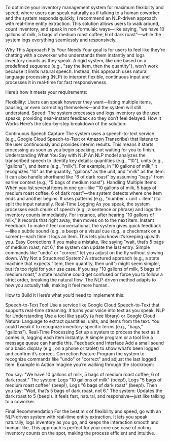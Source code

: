 To optimize your inventory management system for maximum flexibility and speed, where users can speak naturally as if talking to a human coworker and the system responds quickly, I recommend an NLP-driven approach with real-time entity extraction. This solution allows users to walk around, count inventory, and speak in non-formulaic ways—like saying, "we have 10 gallons of milk, 5 bags of medium roast coffee, 6 of dark roast"—while the system logs everything seamlessly and responsively.

Why This Approach Fits Your Needs
Your goal is for users to feel like they’re chatting with a coworker who understands them instantly and logs inventory counts as they speak. A rigid system, like one based on a predefined sequence (e.g., "say the item, then the quantity"), won’t work because it limits natural speech. Instead, this approach uses natural language processing (NLP) to interpret flexible, continuous input and processes it in real-time for fast responsiveness.

Here’s how it meets your requirements:

Flexibility: Users can speak however they want—listing multiple items, pausing, or even correcting themselves—and the system will still understand.
Speed: The system processes and logs inventory as the user speaks, providing near-instant feedback so they don’t feel delayed.
How It Works
Here’s the step-by-step breakdown of the solution:

Continuous Speech Capture
The system uses a speech-to-text service (e.g., Google Cloud Speech-to-Text or Amazon Transcribe) that listens to the user continuously and provides interim results. This means it starts processing as soon as you begin speaking, not waiting for you to finish.
Understanding What You Say with NLP
An NLP model analyzes the transcribed speech to identify key details: quantities (e.g., "10"), units (e.g., "gallons"), and items (e.g., "milk").
For example, in "10 gallons of milk," it recognizes "10" as the quantity, "gallons" as the unit, and "milk" as the item. It can also handle shorthand like "6 of dark roast" by assuming "bags" from earlier context (e.g., "5 bags of medium roast").
Handling Multiple Items
When you list several items in one go—like "10 gallons of milk, 5 bags of medium roast coffee, 6 of dark roast"—the system detects where one item ends and another begins. It uses patterns (e.g., "number + unit + item") to split the input naturally.
Real-Time Logging
As you speak, the system processes each chunk of speech (e.g., a sentence or phrase) and logs the inventory counts immediately. For instance, after hearing "10 gallons of milk," it records that right away, then moves on to the next item.
Instant Feedback
To make it feel conversational, the system gives quick feedback—like a subtle sound (e.g., a beep) or a visual cue (e.g., a checkmark on a screen)—each time it logs an item. This lets you know it’s keeping up with you.
Easy Corrections
If you make a mistake, like saying "wait, that’s 5 bags of medium roast, not 6," the system can update the last entry. Simple commands like "undo" or "correct" let you adjust on the fly without slowing down.
Why Not a Structured System?
A structured approach (e.g., a state machine that expects "item, then quantity, then unit") might seem simpler, but it’s too rigid for your use case. If you say "10 gallons of milk, 5 bags of medium roast," a state machine could get confused or force you to follow a strict order, breaking the natural flow. The NLP-driven method adapts to how you actually talk, making it feel more human.

How to Build It
Here’s what you’d need to implement this:

Speech-to-Text Tool
Use a service like Google Cloud Speech-to-Text that supports real-time streaming. It turns your voice into text as you speak.
NLP for Understanding
Use a tool like spaCy (a free library) or Google Cloud Natural Language to extract quantities, units, and items from the text. You could tweak it to recognize inventory-specific terms (e.g., "bags," "gallons").
Real-Time Processing
Set up a system to process the text as it comes in, logging each item instantly. A simple program or a tool like a message queue can handle this.
Feedback and Interface
Add a small sound or a basic display (e.g., on a phone or tablet) to show what’s been logged and confirm it’s correct.
Correction Feature
Program the system to recognize commands like "undo" or "correct" and adjust the last logged item.
Example in Action
Imagine you’re walking through the stockroom:

You say: "We have 10 gallons of milk, 5 bags of medium roast coffee, 6 of dark roast."
The system:
Logs "10 gallons of milk" (beep!),
Logs "5 bags of medium roast coffee" (beep!),
Logs "6 bags of dark roast" (beep!).
Then you say: "Wait, that’s 5 bags of dark roast, not 6."
The system: Updates the dark roast to 5 (beep!).
It feels fast, natural, and responsive—just like talking to a coworker.

Final Recommendation
For the best mix of flexibility and speed, go with an NLP-driven system with real-time entity extraction. It lets you speak naturally, logs inventory as you go, and keeps the interaction smooth and human-like. This approach is perfect for your core use case of noting inventory counts on the spot, making the process efficient and intuitive.